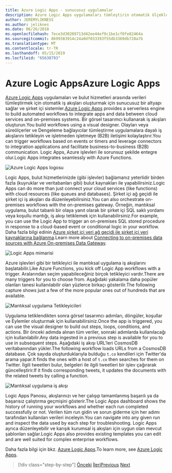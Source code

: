```yaml
---
title: Azure Logic Apps - sunucusuz uygulamalar
description: Azure Logic Apps uygulamaları tümleştirin otomatik ölçeklenebilir iş akışlarını oluşturmayı etkinleştirin ve verileri bulut Hizmetleri ve şirket içi sistemler.
author: JEREMYLIKNESS
ms.author: jeliknes
ms.date: 06/26/2018
ms.openlocfilehash: 7ece3d30209713d42ee44ef9c1be1cf0fe82464a
ms.sourcegitcommit: 8699383914c24a0df033393f55db3369db728a7b
ms.translationtype: MT
ms.contentlocale: tr-TR
ms.lasthandoff: 05/15/2019
ms.locfileid: "65638793"
---
```

# <a name="azure-logic-apps"></a><span data-ttu-id="e0829-103">Azure Logic Apps</span><span class="sxs-lookup"><span data-stu-id="e0829-103">Azure Logic Apps</span></span>

<span data-ttu-id="e0829-104">[Azure Logic Apps](https://docs.microsoft.com/azure/logic-apps) uygulamaları ve bulut hizmetleri arasında verileri tümleştirmek için otomatik iş akışları oluşturmak için sunucusuz bir altyapı sağlar ve şirket içi sistemler.</span><span class="sxs-lookup"><span data-stu-id="e0829-104">[Azure Logic Apps](https://docs.microsoft.com/azure/logic-apps) provides a serverless engine to build automated workflows to integrate apps and data between cloud services and on-premises systems.</span></span> <span data-ttu-id="e0829-105">Bir görsel tasarımcı kullanarak iş akışları oluşturun.</span><span class="sxs-lookup"><span data-stu-id="e0829-105">You build workflows using a visual designer.</span></span> <span data-ttu-id="e0829-106">Olayları veya süreölçerler ve Dengeleme bağlayıcılar tümleştirme uygulamalara dayalı iş akışlarını tetikleyin ve işletmeden işletmeye (B2B) iletişimi kolaylaştırır.</span><span class="sxs-lookup"><span data-stu-id="e0829-106">You can trigger workflows based on events or timers and leverage connectors to integration applications and facilitate business-to-business (B2B) communication.</span></span> <span data-ttu-id="e0829-107">Logic Apps, Azure işlevleri ile sorunsuz şekilde entegre olur.</span><span class="sxs-lookup"><span data-stu-id="e0829-107">Logic Apps integrates seamlessly with Azure Functions.</span></span>

![Azure Logic Apps logosu](./media/logic-apps-logo.png)

<span data-ttu-id="e0829-109">Logic Apps, bulut hizmetlerinizde (gibi işlevler) bağlamanız yeterlidir birden fazla (kuyruklar ve veritabanları gibi) bulut kaynakları ile yapabilirsiniz.</span><span class="sxs-lookup"><span data-stu-id="e0829-109">Logic Apps can do more than just connect your cloud services (like functions) with cloud resources (like queues and databases).</span></span> <span data-ttu-id="e0829-110">Şirket içi ağ geçidi ile şirket içi iş akışları da düzenleyebilirsiniz.</span><span class="sxs-lookup"><span data-stu-id="e0829-110">You can also orchestrate on-premises workflows with the on-premises gateway.</span></span> <span data-ttu-id="e0829-111">Örneğin, mantıksal uygulama, bulut tabanlı bir olaya yanıt olarak bir şirket içi SQL saklı yordamı veya koşullu mantığı, iş akışı tetiklemek için kullanabilirsiniz.</span><span class="sxs-lookup"><span data-stu-id="e0829-111">For example, you can use the Logic App to trigger an on-premises SQL stored procedure in response to a cloud-based event or conditional logic in your workflow.</span></span> <span data-ttu-id="e0829-112">Daha fazla bilgi edinin [Azure şirket içi veri ağ geçidi ile şirket içi veri kaynaklarına bağlanma](https://docs.microsoft.com/azure/analysis-services/analysis-services-gateway).</span><span class="sxs-lookup"><span data-stu-id="e0829-112">Learn more about [Connecting to on-premises data sources with Azure On-premises Data Gateway](https://docs.microsoft.com/azure/analysis-services/analysis-services-gateway).</span></span>

![Logic Apps mimarisi](./media/logic-apps-architecture.png)

<span data-ttu-id="e0829-114">Azure işlevleri gibi bir tetikleyici ile mantıksal uygulama iş akışlarını başlatabilir.</span><span class="sxs-lookup"><span data-stu-id="e0829-114">Like Azure Functions, you kick off Logic App workflows with a trigger.</span></span> <span data-ttu-id="e0829-115">Aralarından seçim yapabileceğiniz birçok tetikleyici vardır.</span><span class="sxs-lookup"><span data-stu-id="e0829-115">There are many triggers for you to choose from.</span></span> <span data-ttu-id="e0829-116">Aşağıdaki yakalama daha popüler olanları tanesi kullanılabilir olan yüzlerce birkaçı gösterilir.</span><span class="sxs-lookup"><span data-stu-id="e0829-116">The following capture shows just a few of the more popular ones out of hundreds that are available.</span></span>

![Mantıksal uygulama Tetikleyicileri](./media/logic-app-triggers.png)

<span data-ttu-id="e0829-118">Uygulama tetiklendikten sonra görsel tasarımcı adımları, döngüler, koşullar ve Eylemler oluşturmak için kullanabilirsiniz.</span><span class="sxs-lookup"><span data-stu-id="e0829-118">Once the app is triggered, you can use the visual designer to build out steps, loops, conditions, and actions.</span></span> <span data-ttu-id="e0829-119">Bir önceki adımda alınan tüm veriler, sonraki adımlarda kullanılacağı için kullanılabilir.</span><span class="sxs-lookup"><span data-stu-id="e0829-119">Any data ingested in a previous step is available for you to use in subsequent steps.</span></span> <span data-ttu-id="e0829-120">Aşağıdaki iş akışı URL'leri CosmosDB veritabanından yükler.</span><span class="sxs-lookup"><span data-stu-id="e0829-120">The following workflow loads URLs from a CosmosDB database.</span></span> <span data-ttu-id="e0829-121">Çok sayıda oluşturduklarıyla bulduğu `t.co` kendileri için Twitter'da arama yapar.</span><span class="sxs-lookup"><span data-stu-id="e0829-121">It finds the ones with a host of `t.co` then searches for them on Twitter.</span></span> <span data-ttu-id="e0829-122">İlgili tweetleri bulur, belgeleri ile ilgili tweetleri bir işlev çağırarak güncelleştirir.</span><span class="sxs-lookup"><span data-stu-id="e0829-122">If it finds corresponding tweets, it updates the documents with the related tweets by calling a function.</span></span>

![Mantıksal uygulama iş akışı](./media/logic-app-workflow.png)

<span data-ttu-id="e0829-124">Logic Apps Panosu, akışlarınızı ve her çalışıp tamamlanmış başarılı ya da başarısız çalıştırma geçmişini gösterir.</span><span class="sxs-lookup"><span data-stu-id="e0829-124">The Logic Apps dashboard shows the history of running your workflows and whether each run completed successfully or not.</span></span> <span data-ttu-id="e0829-125">Verilen tüm run gidin ve sorun giderme için her adımı tarafından kullanılan verileri inceleyin.</span><span class="sxs-lookup"><span data-stu-id="e0829-125">You can navigate into any given run and inspect the data used by each step for troubleshooting.</span></span> <span data-ttu-id="e0829-126">Logic Apps ayrıca düzenleyebilir ve karışık kurumsal iş akışları için uygun olan mevcut şablonları sağlar.</span><span class="sxs-lookup"><span data-stu-id="e0829-126">Logic Apps also provides existing templates you can edit and are well suited for complex enterprise workflows.</span></span>

<span data-ttu-id="e0829-127">Daha fazla bilgi için bkz. [Azure Logic Apps](https://docs.microsoft.com/azure/logic-apps).</span><span class="sxs-lookup"><span data-stu-id="e0829-127">To learn more, see [Azure Logic Apps](https://docs.microsoft.com/azure/logic-apps).</span></span>

>[!div class="step-by-step"]
><span data-ttu-id="e0829-128">[Önceki](application-insights.md)
>[İleri](event-grid.md)</span><span class="sxs-lookup"><span data-stu-id="e0829-128">[Previous](application-insights.md)
[Next](event-grid.md)</span></span>
